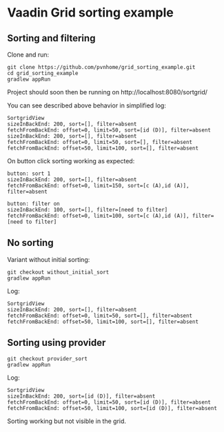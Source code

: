 # Vaadin Grid sorting example

## Sorting and filtering

Clone and run:

```
git clone https://github.com/pvnhome/grid_sorting_example.git
cd grid_sorting_example
gradlew appRun
```

Project should soon then be running on http://localhost:8080/sortgrid/

You can see described above behavior in simplified log:

```
SortgridView
sizeInBackEnd: 200, sort=[], filter=absent
fetchFromBackEnd: offset=0, limit=50, sort=[id (D)], filter=absent
sizeInBackEnd: 200, sort=[], filter=absent
fetchFromBackEnd: offset=0, limit=50, sort=[], filter=absent
fetchFromBackEnd: offset=50, limit=100, sort=[], filter=absent
```

On button click sorting working as expected:


```
button: sort 1
sizeInBackEnd: 200, sort=[], filter=absent
fetchFromBackEnd: offset=0, limit=150, sort=[c (A),id (A)], filter=absent

button: filter on
sizeInBackEnd: 100, sort=[], filter=[need to filter]
fetchFromBackEnd: offset=0, limit=100, sort=[c (A),id (A)], filter=[need to filter]
```

## No sorting


Variant without initial sorting:

```
git checkout without_initial_sort
gradlew appRun
```

Log:


```
SortgridView
sizeInBackEnd: 200, sort=[], filter=absent
fetchFromBackEnd: offset=0, limit=50, sort=[], filter=absent
fetchFromBackEnd: offset=50, limit=100, sort=[], filter=absent
```

## Sorting using provider


```
git checkout provider_sort
gradlew appRun
```

Log:


```
SortgridView
sizeInBackEnd: 200, sort=[id (D)], filter=absent
fetchFromBackEnd: offset=0, limit=50, sort=[id (D)], filter=absent
fetchFromBackEnd: offset=50, limit=100, sort=[id (D)], filter=absent
```

Sorting working but not visible in the grid.